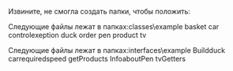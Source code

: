 Извините, не смогла создать папки, чтобы положить:

Следующие файлы лежат в папках:classes\example
basket
car
controlexeption
duck
order
pen
product
tv 

Следующие файлы лежат в папках:interfaces\example
Buildduck
carrequiredspeed
getProducts
InfoaboutPen
tvGetters

